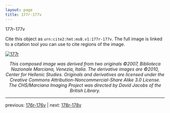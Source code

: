 ```yaml
---
layout: page
title: 177r-177v
---
```


177r-177v

Cite this object as `urn:cite2:hmt:msB.v1:177r-177v`. The full image is linked to a citation tool you can use to cite regions of the image.

[![177r](http://www.homermultitext.org/iipsrv?IIIF=/project/homer/pyramidal/deepzoom/hmt/vbbifolio/v1/vb_176v_177r.tif/full/800,/0/default.jpg)](http://www.homermultitext.org/ict2/?urn=urn:cite2:hmt:vbbifolio.v1:vb_176v_177r) 

<p style="text-align: center; font-style: italic;">This composed image was derived from two originals ©2007, Biblioteca Nazionale Marciana, Venezia, Italia. The derivative images are ©2010, Center for Hellenic Studies. Originals and derivatives are licensed under the Creative Commons Attribution-Noncommercial-Share Alike 3.0 License. The CHS/Marciana Imaging Project was directed by David Jacobs of the British Library.</p>

---

previous: [176r-176v](../176r-176v/) | next: [178r-178v](../178r-178v/)